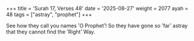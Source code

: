 +++
title = 'Surah 17, Verses 48'
date = '2025-08-27'
weight = 2077
ayah = 48
tags = ["astray", "prophet"]
+++

See how they call you names ˹O Prophet˺! So they have gone so ˹far˺ astray that they cannot find the ˹Right˺ Way.